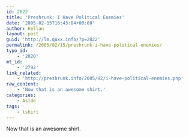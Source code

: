 ```yaml
---
id: 2822
title: 'Preshrunk: I Have Political Enemies'
date: '2005-02-15T16:43:04+00:00'
author: Kellan
layout: post
guid: 'http://lm.quxx.info/?p=2822'
permalink: /2005/02/15/preshrunk-i-have-political-enemies/
typo_id:
    - '2820'
mt_id:
    - '2792'
link_related:
    - 'http://preshrunk.info/2005/02/i-have-political-enemies.php'
raw_content:
    - 'Now that is an awesome shirt.'
categories:
    - Aside
tags:
    - tshirt
---
```


Now that is an awesome shirt.